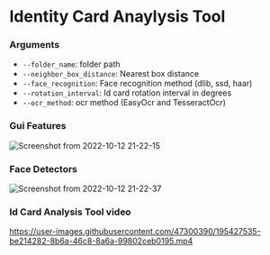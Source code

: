
# Identity Card Anaylysis Tool
### Arguments
* `--folder_name`: folder path
* `--neighbor_box_distance`: Nearest box distance 
* `--face_recognition`: Face recognition method (dlib, ssd, haar)
* `--rotation_interval`: Id card rotation interval in degrees
* `--ocr_method`: ocr method (EasyOcr and TesseractOcr)


### Gui Features

![Screenshot from 2022-10-12 21-22-15](https://user-images.githubusercontent.com/47300390/195426938-1604d78b-e48f-445e-8043-fea852bf8417.png)

### Face Detectors
![Screenshot from 2022-10-12 21-22-37](https://user-images.githubusercontent.com/47300390/195426988-23bb228f-b8c5-4f8f-9ec7-a91e2e71d7f3.png)

### Id Card Analysis Tool video

https://user-images.githubusercontent.com/47300390/195427535-be214282-8b6a-46c8-8a6a-99802ceb0195.mp4

